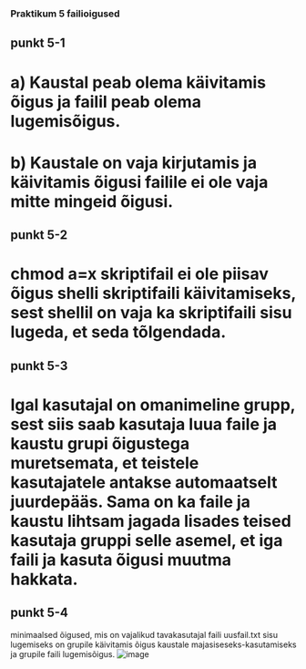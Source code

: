 ### Praktikum 5 failioigused

## punkt 5-1 
# a) Kaustal peab olema käivitamis õigus ja failil peab olema lugemisõigus.
# b) Kaustale on vaja kirjutamis ja käivitamis õigusi failile ei ole vaja mitte mingeid õigusi.

## punkt 5-2
# chmod a=x skriptifail ei ole piisav õigus shelli skriptifaili käivitamiseks, sest shellil on vaja ka skriptifaili sisu lugeda, et seda tõlgendada.

## punkt 5-3
# Igal kasutajal on omanimeline grupp, sest siis saab kasutaja luua faile ja kaustu grupi õigustega muretsemata, et teistele kasutajatele antakse automaatselt juurdepääs. Sama on ka faile ja kaustu lihtsam jagada lisades teised kasutaja gruppi selle asemel, et iga faili ja kasuta õigusi muutma hakkata. 

## punkt 5-4
minimaalsed õigused, mis on vajalikud tavakasutajal faili uusfail.txt sisu lugemiseks on grupile käivitamis õigus kaustale majasiseseks-kasutamiseks ja grupile faili lugemisõigus.
![image](https://github.com/user-attachments/assets/1a8e8a8c-9b20-4af3-91f2-6cdf7da47f09)

